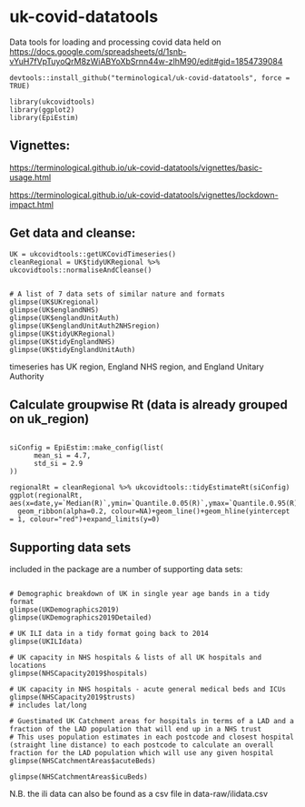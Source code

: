 # uk-covid-datatools

Data tools for loading and processing covid data held on 
https://docs.google.com/spreadsheets/d/1snb-vYuH7fVpTuyoQrM8zWiABYoXbSrnn44w-zlhM90/edit#gid=1854739084

```{r}
devtools::install_github("terminological/uk-covid-datatools", force = TRUE)

library(ukcovidtools)
library(ggplot2)
library(EpiEstim)
```
## Vignettes:

https://terminological.github.io/uk-covid-datatools/vignettes/basic-usage.html

https://terminological.github.io/uk-covid-datatools/vignettes/lockdown-impact.html

## Get data and cleanse:

```{r}
UK = ukcovidtools::getUKCovidTimeseries()
cleanRegional = UK$tidyUKRegional %>% ukcovidtools::normaliseAndCleanse()


# A list of 7 data sets of similar nature and formats
glimpse(UK$UKregional)
glimpse(UK$englandNHS)
glimpse(UK$englandUnitAuth)
glimpse(UK$englandUnitAuth2NHSregion)
glimpse(UK$tidyUKRegional)
glimpse(UK$tidyEnglandNHS)
glimpse(UK$tidyEnglandUnitAuth)
```

timeseries has UK region, England NHS region, and England Unitary Authority

## Calculate groupwise Rt (data is already grouped on uk_region)

```{r}

siConfig = EpiEstim::make_config(list(
      mean_si = 4.7, 
      std_si = 2.9
))

regionalRt = cleanRegional %>% ukcovidtools::tidyEstimateRt(siConfig)
ggplot(regionalRt, aes(x=date,y=`Median(R)`,ymin=`Quantile.0.05(R)`,ymax=`Quantile.0.95(R)`,fill=uk_region,colour=uk_region))+
  geom_ribbon(alpha=0.2, colour=NA)+geom_line()+geom_hline(yintercept = 1, colour="red")+expand_limits(y=0)

```

## Supporting data sets

included in the package are a number of supporting data sets:

```{r}

# Demographic breakdown of UK in single year age bands in a tidy format
glimpse(UKDemographics2019)
glimpse(UKDemographics2019Detailed)

# UK ILI data in a tidy format going back to 2014
glimpse(UKILIdata)

# UK capacity in NHS hospitals & lists of all UK hospitals and locations
glimpse(NHSCapacity2019$hospitals)

# UK capacity in NHS hospitals - acute general medical beds and ICUs
glimpse(NHSCapacity2019$trusts)
# includes lat/long

# Guestimated UK Catchment areas for hospitals in terms of a LAD and a fraction of the LAD population that will end up in a NHS trust
# This uses population estimates in each postcode and closest hospital (straight line distance) to each postcode to calculate an overall fraction for the LAD population which will use any given hospital
glimpse(NHSCatchmentAreas$acuteBeds)

glimpse(NHSCatchmentAreas$icuBeds)

```

N.B. the ili data can also be found as a csv file in data-raw/ilidata.csv
